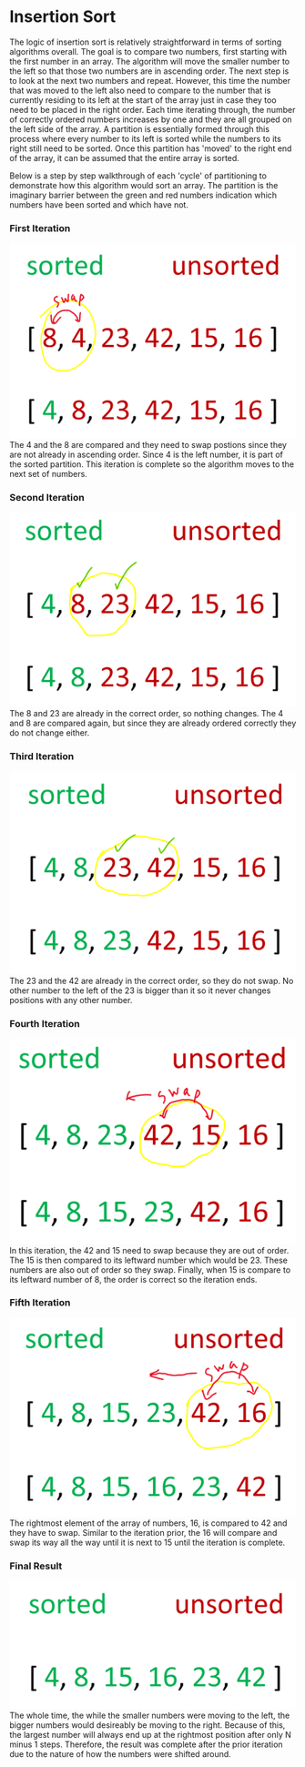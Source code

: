 # Insertion Sort

The logic of insertion sort is relatively straightforward in terms of sorting algorithms overall. The goal is to compare two numbers, first starting with the first number in an array. The algorithm will move the smaller number to the left so that those two numbers are in ascending order. The next step is to look at the next two numbers and repeat. However, this time the number that was moved to the left also need to compare to the number that is currently residing to its left at the start of the array just in case they too need to be placed in the right order. Each time iterating through, the number of correctly ordered numbers increases by one and they are all grouped on the left side of the array. A partition is essentially formed through this process where every number to its left is sorted while the numbers to its right still need to be sorted. Once this partition has 'moved' to the right end of the array, it can be assumed that the entire array is sorted.</br>

Below is a step by step walkthrough of each 'cycle' of partitioning to demonstrate how this algorithm would sort an array. The partition is the imaginary barrier between the green and red numbers indication which numbers have been sorted and which have not.

### First Iteration
![`Step 1`](./assets/Step%201.png)
The 4 and the 8 are compared and they need to swap postions since they are not already in ascending order. Since 4 is the left number, it is part of the sorted partition. This iteration is complete so the algorithm moves to the next set of numbers.

### Second Iteration
![`Step 2`](./assets/Step%202.png)
The 8 and 23 are already in the correct order, so nothing changes. The 4 and 8 are compared again, but since they are already ordered correctly they do not change either.

### Third Iteration
![`Step 3`](./assets/Step%203.png)
The 23 and the 42 are already in the correct order, so they do not swap. No other number to the left of the 23 is bigger than it so it never changes positions with any other number.

### Fourth Iteration
![`Step 4`](./assets/Step%204.png)
In this iteration, the 42 and 15 need to swap because they are out of order. The 15 is then compared to its leftward number which would be 23. These numbers are also out of order so they swap. Finally, when 15 is compare to its leftward number of 8, the order is correct so the iteration ends.

### Fifth Iteration
![`Step 5`](./assets/Step%205.png)
The rightmost element of the array of numbers, 16, is compared to 42 and they have to swap. Similar to the iteration prior, the 16 will compare and swap its way all the way until it is next to 15 until the iteration is complete.

### Final Result
![Result](./assets/Result.png)
The whole time, the while the smaller numbers were moving to the left, the bigger numbers would desireably be moving to the right. Because of this, the largest number will always end up at the rightmost position after only N minus 1 steps. Therefore, the result was complete after the prior iteration due to the nature of how the numbers were shifted around.